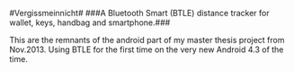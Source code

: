 #Vergissmeinnicht#
###A Bluetooth Smart (BTLE) distance tracker for wallet, keys, handbag and smartphone.###

This are the remnants of the android part of my master thesis project from Nov.2013. Using BTLE for the first time on the very new Android 4.3 of the time.
